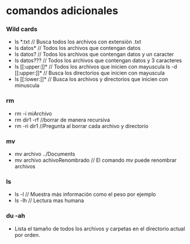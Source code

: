 # comandos adicionales 

### Wild cards

- ls *.txt // Busca todos los archivos con extensión .txt 
- ls datos* // Todos los archivos que contengan datos 
- ls datos? // Todos los archivos que contengan datos y un caracter 
- ls datos??? // Todos los archivos que contengan datos y 3 caracteres 
- ls [[:upper:]]* // Todos los archivos que inicien con mayuscula ls -d [[:upper:]]* // Busca los directorios que inicien con mayuscula 
- ls [[:lower:]]* // Busca los archivos y directorios que inicien con minuscula

### rm 
- rm -i miArchivo 
- rm dir1 -rf //borrar de manera recursiva 
- rm -ri dir1 //Pregunta al borrar cada archivo y directorio

### mv
- mv archivo ../Documents
- mv archivo achivoRenombrado // El comando mv puede renombrar archivos

### ls
- ls -l // Muestra más información como el peso por ejemplo 
- ls -lh // Lectura mas humana

### du -ah 
- Lista el tamaño de todos los archivos y carpetas en el directorio actual por orden.
